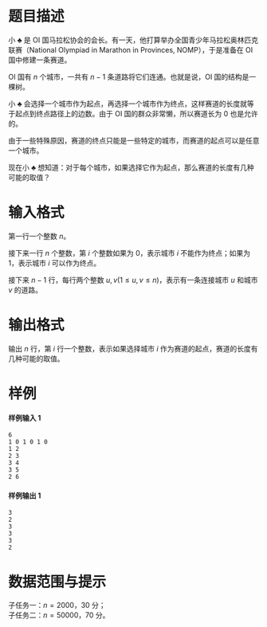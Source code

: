 
# 题目描述

小 $\clubsuit$ 是 OI 国马拉松协会的会长。有一天，他打算举办全国青少年马拉松奥林匹克联赛（National Olympiad in Marathon in Provinces, NOMP），于是准备在 OI 国中修建一条赛道。

OI 国有 $n$ 个城市，一共有 $n - 1$ 条道路将它们连通。也就是说，OI 国的结构是一棵树。

小 $\clubsuit$ 会选择一个城市作为起点，再选择一个城市作为终点，这样赛道的长度就等于起点到终点路径上的边数。由于 OI 国的群众非常懒，所以赛道长为 $0$ 也是允许的。

由于一些特殊原因，赛道的终点只能是一些特定的城市，而赛道的起点可以是任意一个城市。

现在小 $\clubsuit$ 想知道：对于每个城市，如果选择它作为起点，那么赛道的长度有几种可能的取值？

# 输入格式

第一行一个整数 $n$。

接下来一行 $n$ 个整数，第 $i$ 个整数如果为 $0$，表示城市 $i$ 不能作为终点；如果为 $1$，表示城市 $i$ 可以作为终点。

接下来 $n - 1$ 行，每行两个整数 $u, v$($1 \le u, v \le n$)，表示有一条连接城市 $u$ 和城市 $v$ 的道路。

# 输出格式

输出 $n$ 行，第 $i$ 行一个整数，表示如果选择城市 $i$ 作为赛道的起点，赛道的长度有几种可能的取值。

# 样例

#### 样例输入 1
```plain
6
1 0 1 0 1 0
1 2
2 3
3 4
3 5
2 6
```

#### 样例输出 1
```plain
3
2
3
3
3
2
```

# 数据范围与提示

子任务一：$n = 2000$，$30$ 分；  
子任务二：$n = 50000$，$70$ 分。

